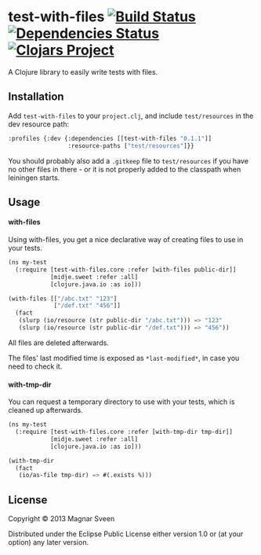 # test-with-files [![Build Status](https://secure.travis-ci.org/magnars/test-with-files.png)](http://travis-ci.org/magnars/test-with-files) [![Dependencies Status](https://jarkeeper.com/magnars/test-with-files/status.svg)](https://jarkeeper.com/magnars/test-with-files) [![Clojars Project](https://img.shields.io/clojars/v/test-with-files.svg)](https://clojars.org/test-with-files)

A Clojure library to easily write tests with files.

## Installation

Add `test-with-files` to your `project.clj`, and include
`test/resources` in the dev resource path:

```cl
:profiles {:dev {:dependencies [[test-with-files "0.1.1"]]
                 :resource-paths ["test/resources"]}}
```

You should probably also add a `.gitkeep` file to `test/resources` if
you have no other files in there - or it is not properly added to the
classpath when leiningen starts.

## Usage

#### with-files

Using with-files, you get a nice declarative way of creating files to
use in your tests.

```cl
(ns my-test
  (:require [test-with-files.core :refer [with-files public-dir]]
            [midje.sweet :refer :all]
            [clojure.java.io :as io]))

(with-files [["/abc.txt" "123"]
             ["/def.txt" "456"]]
  (fact
   (slurp (io/resource (str public-dir "/abc.txt"))) => "123"
   (slurp (io/resource (str public-dir "/def.txt"))) => "456"))
```

All files are deleted afterwards.

The files' last modified time is exposed as `*last-modified*`, in case
you need to check it.

#### with-tmp-dir

You can request a temporary directory to use with your tests, which is
cleaned up afterwards.

```cl
(ns my-test
  (:require [test-with-files.core :refer [with-tmp-dir tmp-dir]]
            [midje.sweet :refer :all]
            [clojure.java.io :as io]))

(with-tmp-dir
  (fact
   (io/as-file tmp-dir) => #(.exists %)))
```

## License

Copyright © 2013 Magnar Sveen

Distributed under the Eclipse Public License either version 1.0 or (at
your option) any later version.
